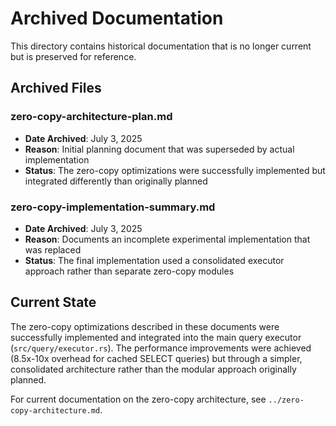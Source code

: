 # Archived Documentation

This directory contains historical documentation that is no longer current but is preserved for reference.

## Archived Files

### zero-copy-architecture-plan.md
- **Date Archived**: July 3, 2025
- **Reason**: Initial planning document that was superseded by actual implementation
- **Status**: The zero-copy optimizations were successfully implemented but integrated differently than originally planned

### zero-copy-implementation-summary.md
- **Date Archived**: July 3, 2025
- **Reason**: Documents an incomplete experimental implementation that was replaced
- **Status**: The final implementation used a consolidated executor approach rather than separate zero-copy modules

## Current State

The zero-copy optimizations described in these documents were successfully implemented and integrated into the main query executor (`src/query/executor.rs`). The performance improvements were achieved (8.5x-10x overhead for cached SELECT queries) but through a simpler, consolidated architecture rather than the modular approach originally planned.

For current documentation on the zero-copy architecture, see `../zero-copy-architecture.md`.